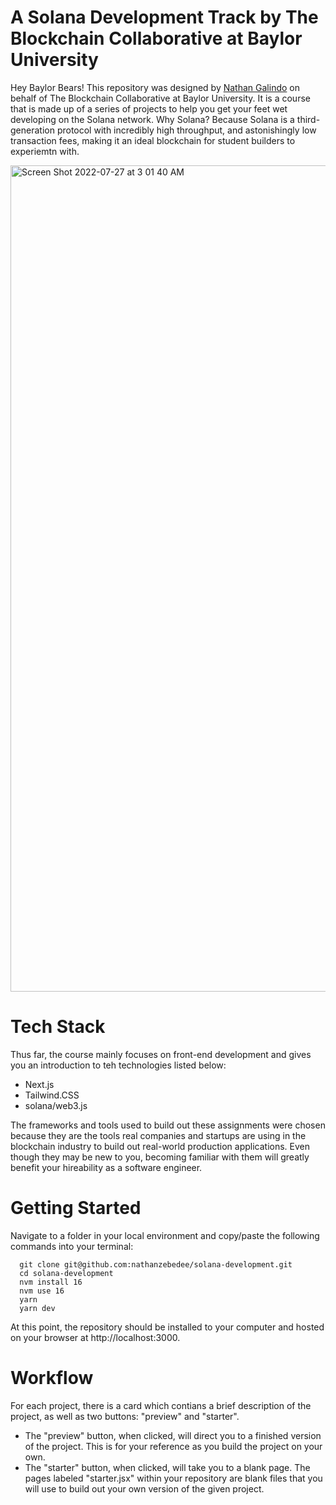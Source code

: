 # A Solana Development Track by The Blockchain Collaborative at Baylor University

Hey Baylor Bears! This repository was designed by [Nathan Galindo](https://www.linkedin.com/in/nathan-galindo-840835195/) on behalf of The Blockchain Collaborative at Baylor University. It is a course that is made up of a series of projects to help you get your feet wet developing on the Solana network. Why Solana? Because Solana is a third-generation protocol with incredibly high throughput, and astonishingly low transaction fees, making it an ideal blockchain for student builders to experiemtn with.

<img width="1322" alt="Screen Shot 2022-07-27 at 3 01 40 AM" src="https://user-images.githubusercontent.com/85138723/181194513-e07bbc2a-97df-48ad-9194-fc8c2bd8cf39.png">

# Tech Stack

Thus far, the course mainly focuses on front-end development and gives you an introduction to teh technologies listed below:

- Next.js
- Tailwind.CSS
- solana/web3.js

The frameworks and tools used to build out these assignments were chosen because they are the tools real companies and startups are using in the blockchain industry to build out real-world production applications. Even though they may be new to you, becoming familiar with them will greatly benefit your hireability as a software engineer.

# Getting Started
Navigate to a folder in your local environment and copy/paste the following commands into your terminal:
```
  git clone git@github.com:nathanzebedee/solana-development.git
  cd solana-development
  nvm install 16
  nvm use 16
  yarn
  yarn dev
```
At this point, the repository should be installed to your computer and hosted on your browser at http://localhost:3000.

# Workflow
For each project, there is a card which contians a brief description of the project, as well as two buttons: "preview" and "starter". 
* The "preview" button, when clicked, will direct you to a finished version of the project. This is for your reference as you build the project on your own. 
* The "starter" button, when clicked, will take you to a blank page. The pages labeled "starter.jsx" within your repository are blank files that you will use to build out your own version of the given project.
